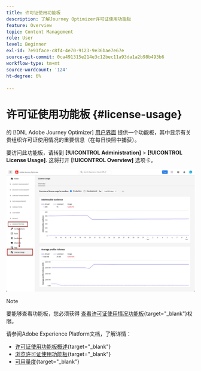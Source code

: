 ```yaml
---
title: 许可证使用功能板
description: 了解Journey Optimizer许可证使用功能板
feature: Overview
topic: Content Management
role: User
level: Beginner
exl-id: 7e91face-c8f4-4e70-9123-9e36bae7e67e
source-git-commit: 0ca491315e214e3c12bec11a93da1a2b98b493b6
workflow-type: tm+mt
source-wordcount: '124'
ht-degree: 6%

---
```


# 许可证使用功能板 {#license-usage}

的 [!DNL Adobe Journey Optimizer] [用户界面](../start/user-interface.md) 提供一个功能板，其中显示有关贵组织许可证使用情况的重要信息（在每日快照中捕获）。

要访问此功能板，请转到 **[!UICONTROL Administration]** > **[!UICONTROL License Usage]**. 这将打开 **[!UICONTROL Overview]** 选项卡。

![](assets/license-usage-dashboard.png)

>[!NOTE]
>
>要能够查看功能板，您必须获得 [查看许可证使用情况功能板](https://experienceleague.adobe.com/docs/experience-platform/dashboards/permissions.html?lang=en#available-permissions){target=&quot;_blank&quot;}权限。

请参阅Adobe Experience Platform文档，了解详情：

* [许可证使用功能板概述](https://experienceleague.adobe.com/docs/experience-platform/dashboards/guides/license-usage.html){target=&quot;_blank&quot;}
* [浏览许可证使用功能板](https://experienceleague.adobe.com/docs/experience-platform/dashboards/guides/license-usage.html#exploring-the-license-usage-dashboard){target=&quot;_blank&quot;}
* [可用量度](https://experienceleague.adobe.com/docs/experience-platform/dashboards/guides/license-usage.html#available-metrics){target=&quot;_blank&quot;}
